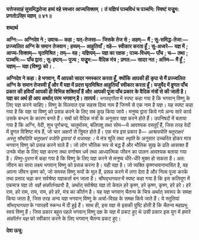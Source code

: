 **यत्तेजसाहं सुसमिद्धतेजा** **हव्यं वहे स्वध्वर आज्यसिक्तम् ।** **तं यज्ञियं पञ्चविधं च पञ्चभि:** **स्विष्टं यजुॢभ: प्रणतोऽसि्म यज्ञम् ॥ ४१॥** 

**शब्दार्थ** 

**अग्नि:—** **अग्निदेव ने** **; उवाच—** **कहा** **; यत्-तेजसा—** **जिसके तेज से** **; अहम्—** **मैं** **; सु-समिद्ध-तेजा:—** **प्रज्ज्वलित अग्नि के समान** **तेजवान** **; हव्यम्—** **आहुतियाँ** **; वहे—** **स्वीकार करता हूँ** **; सु-अध्वरे—** **यज्ञ में** **; आज्य-सिक्तम्—** **घृतमिश्रित** **; तम्—** **वह** **;** **यज्ञियम्—** **यज्ञ का रक्षक** **; पञ्च-विधम्—** **पाँच** **; च—** **तथा** **; पञ्चभि:—** **पाँच द्वारा** **; सु-इष्टम्—** **पूज्य** **; यजुॢभ:—** **वैदिक मंत्र** **;** **प्रणत:—** **सादर नत** **; अस्मि—** **मैं हूँ** **; यज्ञम्—** **यज्ञ (विष्णु) को।** **.** 

**अग्निदेव ने कहा : हे भगवान्, मैं आपको सादर नमस्कार करता हूँ, क्योंकि आपकी ही** **कृपा से मैं प्रज्ज्वलित अग्नि के समान तेजस्वी हूँ और मैं यज्ञ में प्रदत्त घृतमिश्रित आहुतियाँ** **स्वीकार करता हूँ। यजुर्वेद में वॢणत पाँच प्रकार की हवियाँ आपकी ही विभिन्न शक्तियाँ हैं और** **आपकी पूजा पाँच प्रकार के वैदिक मंत्रों से की जाती है। यज्ञ का अर्थ ही आप अर्थात् परम** **भगवान् है।** **तात्पर्य :** *भगवद्गीता* में स्पष्ट कहा गया है कि भगवान् विष्णु के लिए यज्ञ करने चाहिए। विष्णु के विलयात एक सहस्र दिव्य नाम हैं जिनमें से एक नाम है यज्ञ। यह स्पष्ट कहा गया है कि यज्ञ या विष्णु को प्रसन्न करने के लिए सब कुछ किया जाये। मनुष्य द्वारा किये गये अन्य सारे कार्य उसके बन्धन के कारण बनते हैं। सबों को वैदिक मंत्रों के अनुसार यज्ञ करने होते हैं। उपनिषदों में बताया गया है कि अग्नि, वेदी, शुभ पूर्णचन्द्र, चातुर्मास्य, बलिपशु तथा सोम—ये आवश्यक वस्तुएँ हैं, जिस तरह वेदों में वॢणत विशिष्ट मंत्र हैं, जो चार अक्षरों से निॢमत होते हैं। एक मंत्र इस प्रकार है— *आश्रावयेति चतुराक्षरं अस्तु श्रौषदिति चतुरक्षरं यजेति द्वावयां ये यजामह:।* ये मंत्र श्रुति तथा *स्मृति* के अनुसार उच्चरित होकर मात्र भगवान् विष्णु को प्रसन्न करने वाले हैं। जो लोग भौतिक रूप से बद्ध हैं और भौतिक सुख के प्रति आसक्त हैं उनके मोक्ष के लिए यज्ञ करना तथा वर्णाश्रम धर्म तथा आध्यात्मिक जीवन का पालन आवश्यक बताया गया है। *विष्णु-पुराण* में कहा गया है कि विष्णु के लिए यज्ञ करने से मनुष्य धीरे-धीरे मुक्त हो सकता है। अत: जीवन का सारा लक्ष्य भगवान् विष्णु को प्रसन्न करना है। यही यज्ञ है। जो व्यक्ति कृष्णभावनाभावित है, वह अपना जीवन कृष्ण को, जो समस्त विष्णु रूपों के मूल हैं, प्रसन्न करने में लगा देता है और नित्य पूजा करके तथा प्रसाद चढ़ा कर सर्वश्रेष्ठ यज्ञकर्ता बन जाता है। *श्रीमद्भागवत* में स्पष्ट कहा गया है कि इस कलियुग में एकमात्र यज्ञ तो *यज्ञै* *संकीर्तनप्रायै:* है, अर्थात् सर्वश्रेष्ठ यज्ञ तो केवल हरे कृष्ण, हरे कृष्ण, कृष्ण, हरे हरे। हरे राम, हरे राम, राम, राम, हरे हरे, मंत्र का कीर्तन है। यह यज्ञ भगवान् चैतन्य के चित्र अर्थात् स्वरूप के समक्ष किया जाता है, जिस तरह अन्य यज्ञ भगवान् विष्णु के अर्चा-विग्रह के समक्ष किये जाते हैं। ये स्तुतियां *श्रीमद्भागवत* के ग्यारहवें स्कन्ध में दी हुई हैं। साथ ही, इस यज्ञ से इसकी पुष्टि होती है कि चैतन्य महाप्रभु स्वयं विष्णु हैं। जिस प्रकार बहुत पहले भगवान् विष्णु दक्ष के यज्ञ में प्रकट हुए थे उसी प्रकार इस युग में हमारे *संकीर्तन यज्ञ* को स्वीकार करने के लिए भगवान् चैतन्य प्रकट हुए।  

**देवा ऊचु:** 